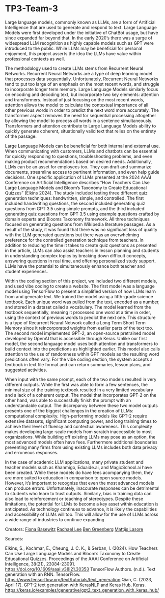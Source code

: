 # TP3-Team-3
  Large language models, commonly known as LLMs, are a form of Artificial Intelligence that are used to generate and respond to text. Large Language Models were first developed under the initiative of ChatBot usage, but have since expanded far beyond that. In the early 2020’s there was a surge of widespread LLM recognition as highly capable models such as GPT were introduced to the public. While LLMs may be beneficial for personal enjoyment, this project asserts the idea the LLMs have value within professional contexts as well. 
  
  The methodology used to create LLMs stems from Recurrent Neural Networks. Recurrent Neural Networks are a type of deep learning model that processes data sequentially. Unfortunately, Recurrent Neural Networks tend to put too large of an emphasis on the most recent words, and struggle to incorporate longer term memory. Large Language Models similarly focus on encoding and decoding text, but incorporate two key elements: attention and transformers. Instead of just focusing on the most recent words, attention allows the model to calculate the contextual importance of all other previous words in order to predict the next word more accurately. The transformer aspect removes the need for sequential processing altogether by allowing the model to process all words in a sentence simultaneously. Transformers and attention contribute to Large Language Models ability to quickly generate coherent, situationally valid text that relies on the entirety of the passage. 
  
  Large Language Models can be beneficial for both internal and external use. When communicating with customers, LLMs and chatbots can be essential for quickly responding to questions, troubleshooting problems, and even making product recommendations based on desired needs. Additionally, LLMs can be an asset for employees too. They can draft and summarize documents, streamline access to pertinent information, and even help guide decisions. One specific application of LLMs presented at the 2024 AAAI Conference on Artificial Intelligence describes “How Teachers Can Use Large Language Models and Bloom’s Taxonomy to Create Educational Quizzes” (Elkins 2024). The study included testing three different quiz generation techniques: handwritten, simple, and controlled. The first included handwriting questions, the second included generating quiz questions from GPT 3.5 using simple prompts, and the third included generating quiz questions from GPT 3.5 using example questions crafted by domain experts and Blooms Taxonomy framework. All three techniques focused on generating questions from Wikipedia literature passages. As a result of the study, it was found that there was no significant loss of quality with the LLM generated questions but there was an overwhelming preference for the controlled generation technique from teachers. In addition to reducing the time it takes to create quiz questions as presented in the article, LLMs can also assist teachers in lesson planning and students in understanding complex topics by breaking down difficult concepts, answering questions in real time, and offering personalized study support. LLMs have the potential to simultaneously enhance both teacher and student experiences. 
  
  Within the coding section of this project, we included two different models, and used vibe coding to create a website. The first model was a language model using TensorFlow to present a simplified version of how LLMs learn from and generate text. We trained the model using a fifth-grade science textbook. Each unique word was pulled from the text, encoded as a number, and stored in a dataset called a vocabulary. The model learned from the textbook sequentially, meaning it processed one word at a time in order, using the context of previous words to predict the next one. This structure is a type of Recurrent Neural Network called a Long Term Short Term Memory since it reincorporated weights from earlier parts of the text too. The second model implemented GPT-2, an open-source pretrained model developed by OpenAI that is accessible through Keras. Unlike our first model, the second language model uses both attention and transformers to build context into the predictions as highlighted earlier. This model also calls attention to the use of randomness within GPT models as the resulting word predictions often vary. For the vibe coding section, the system accepts a textbook in text file format and can return summaries, lesson plans, and suggested activities.
  
  When input with the same prompt, each of the two models resulted in very different outputs. While the first was able to form a few sentences, the minimal size of the training textbook resulted in a very limited vocabulary and a lack of a coherent output. The model that incorporates GPT-2 on the other hand, was able to successfully finish the prompt with an understandable output. The discrepancy between these two model outputs presents one of the biggest challenges in the creation of LLMs: computational complexity. High-performing models like GPT-2 require extensive datasets, significant computing power, and long training times to achieve their level of fluency and contextual awareness. This complexity makes developing large-scale models from scratch inaccessible to most organizations. While building off existing LLMs may pose as an option, the most advanced models often have fees. Furthermore additional boundaries preventing many firms from using existing LLMs includes both data privacy and erroneous responses.
  
  In the case of academic LLM applications, many private student and teacher models such as Khanmigo, Eduaide.ai, and MagicSchool.ai have been created. While these models do have fees acompanying them, they are more suited to education in comparison to open source models. However, it’s important to recognize that even the most advanced models can produce errors. Unfortunately, inaccurate responses can be detrimental to students who learn to trust outputs. Similarly, bias in training data can also lead to reinforcement or teaching of stereotypes. Despite these limitations, the potential for LLMs to become a key asset within education is anticipated. As technology continues to advance, it is likely the capabilities and accessibility of LLMs will too. This will allow for the use of LLMs across a wide range of industries to continue expanding.

Creators: 
[Fiona Basewitz](https://github.com/fcbasewitz/Profile/blob/main/README.md)
[Rachael Lee](https://github.com/relee713/hello_world?tab=readme-ov-file#hobbies)
[Ben Greenberg](https://github.com/BenGreenberg31)
[Mattijs Lasore](https://github.com/mlasore26/profile)

Sources:

Elkins, S., Kochmar, E., Cheung, J. C. K., & Serban, I. (2024). How Teachers Can Use Large Language Models and Bloom’s Taxonomy to Create Educational Quizzes. Proceedings of the AAAI Conference on Artificial Intelligence, 38(21), 23084-23091. https://doi.org/10.1609/aaai.v38i21.30353
TensorFlow Authors. (n.d.). Text generation with an RNN. TensorFlow. https://www.tensorflow.org/text/tutorials/text_generation
Qian, C. (2023, April 17). GPT-2 text generation with KerasNLP and Keras Hub. Keras. https://keras.io/examples/generative/gpt2_text_generation_with_keras_hub/

